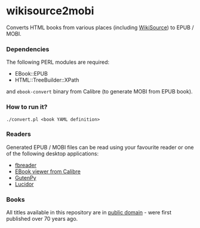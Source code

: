 wikisource2mobi
===============

Converts HTML books from various places (including [WikiSource](http://en.wikisource.org/)) to EPUB / MOBI.

### Dependencies

The following PERL modules are required:

* EBook::EPUB
* HTML::TreeBuilder::XPath

and ``ebook-convert`` binary from Calibre (to generate MOBI from EPUB book).

### How to run it?

```
./convert.pl <book YAML definition>
```

### Readers

Generated EPUB / MOBI files can be read using your favourite reader or one of the following desktop applications:

* [fbreader](http://fbreader.org/)
* [EBook viewer from Calibre](http://calibre-ebook.com/)
* [GutenPy](http://gutenpy.sourceforge.net/)
* [Lucidor](http://lucidor.org/lucidor/)

### Books

All titles available in this repository are in [public domain](http://en.wikipedia.org/wiki/public_domain) - were first published over 70 years ago.
